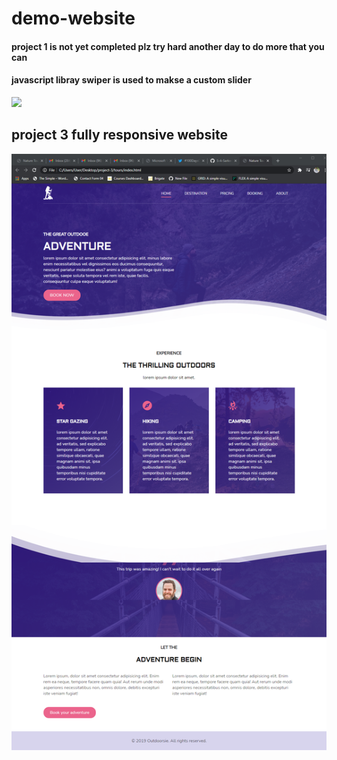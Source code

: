 # demo-website
#### project 1 is not yet completed plz try hard another day to do more that you can
#### javascript libray swiper is used to makse a custom slider
![](project-2/images/output.png)
## project 3 fully responsive website
![](project-3/tours/images/output.png)
